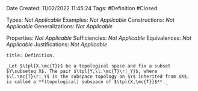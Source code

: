 <br />
<br />

Date Created: 11/02/2022 11:45:24
Tags: #Definition #Closed 

Types: _Not Applicable_
Examples: _Not Applicable_
Constructions: _Not Applicable_
Generalizations: _Not Applicable_

Properties: _Not Applicable_
Sufficiencies: _Not Applicable_
Equivalences: _Not Applicable_
Justifications: _Not Applicable_

``` ad-Definition
title: Definition.

_Let $\tpl{X,\mc{T}}$ be a topological space and fix a subset $Y\subseteq X$. The pair $\tpl{Y,\l.\mc{T}\r|_Y}$, where $\l.\mc{T}\r|_Y$ is the subspace topology on $Y$ inherited from $X$, is called a **(topological) subspace of $\tpl{X,\mc{T}}$**._

```
